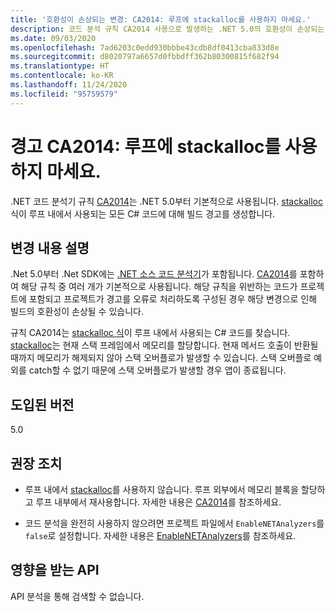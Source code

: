 ```yaml
---
title: '호환성이 손상되는 변경: CA2014: 루프에 stackalloc를 사용하지 마세요.'
description: 코드 분석 규칙 CA2014 사용으로 발생하는 .NET 5.0의 호환성이 손상되는 변경에 대해 알아봅니다.
ms.date: 09/03/2020
ms.openlocfilehash: 7ad6203c0edd930bbbe43cdb8df0413cba833d8e
ms.sourcegitcommit: d8020797a6657d0fbbdff362b80300815f682f94
ms.translationtype: HT
ms.contentlocale: ko-KR
ms.lasthandoff: 11/24/2020
ms.locfileid: "95759579"
---
```

# <a name="warning-ca2014-do-not-use-stackalloc-in-loops"></a>경고 CA2014: 루프에 stackalloc를 사용하지 마세요.

.NET 코드 분석기 규칙 [CA2014](/visualstudio/code-quality/ca2014)는 .NET 5.0부터 기본적으로 사용됩니다. [stackalloc](../../../../csharp/language-reference/operators/stackalloc.md) 식이 루프 내에서 사용되는 모든 C# 코드에 대해 빌드 경고를 생성합니다.

## <a name="change-description"></a>변경 내용 설명

.Net 5.0부터 .Net SDK에는 [.NET 소스 코드 분석기](../../../../fundamentals/code-analysis/overview.md)가 포함됩니다. [CA2014](/visualstudio/code-quality/ca2014)를 포함하여 해당 규칙 중 여러 개가 기본적으로 사용됩니다. 해당 규칙을 위반하는 코드가 프로젝트에 포함되고 프로젝트가 경고를 오류로 처리하도록 구성된 경우 해당 변경으로 인해 빌드의 호환성이 손상될 수 있습니다.

규칙 CA2014는 [stackalloc 식](../../../../csharp/language-reference/operators/stackalloc.md)이 루프 내에서 사용되는 C# 코드를 찾습니다. [stackalloc](../../../../csharp/language-reference/operators/stackalloc.md)는 현재 스택 프레임에서 메모리를 할당합니다. 현재 메서드 호출이 반환될 때까지 메모리가 해제되지 않아 스택 오버플로가 발생할 수 있습니다. 스택 오버플로 예외를 catch할 수 없기 때문에 스택 오버플로가 발생할 경우 앱이 종료됩니다.

## <a name="version-introduced"></a>도입된 버전

5.0

## <a name="recommended-action"></a>권장 조치

- 루프 내에서 [stackalloc](../../../../csharp/language-reference/operators/stackalloc.md)를 사용하지 않습니다. 루프 외부에서 메모리 블록을 할당하고 루프 내부에서 재사용합니다. 자세한 내용은 [CA2014](/visualstudio/code-quality/ca2014)를 참조하세요.

- 코드 분석을 완전히 사용하지 않으려면 프로젝트 파일에서 `EnableNETAnalyzers`를 `false`로 설정합니다. 자세한 내용은 [EnableNETAnalyzers](../../../project-sdk/msbuild-props.md#enablenetanalyzers)를 참조하세요.

## <a name="affected-apis"></a>영향을 받는 API

API 분석을 통해 검색할 수 없습니다.

<!--

### Affected APIs

Not detectable via API analysis.

### Category

Code analysis

-->
